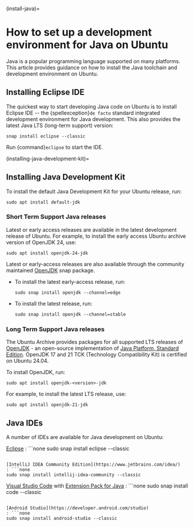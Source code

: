 (install-java)=
# How to set up a development environment for Java on Ubuntu

Java is a popular programming language supported on many platforms. This article provides guidance on how to install the Java toolchain and development environment on Ubuntu.


## Installing Eclipse IDE

The quickest way to start developing Java code on Ubuntu is to install Eclipse IDE -- the {spellexception}`de facto` standard integrated development environment for Java development. This also provides the latest Java LTS (long-term support) version:

```none
snap install eclipse --classic
```

Run {command}`eclipse` to start the IDE.


(installing-java-development-kit)=
## Installing Java Development Kit

To install the default Java Development Kit for your Ubuntu release, run:

```none
sudo apt install default-jdk
```

### Short Term Support Java releases

Latest or early access releases are available in the latest development release of Ubuntu. For example, to install the early access Ubuntu archive version of OpenJDK 24, use:

```none
sudo apt install openjdk-24-jdk
```

Latest or early-access releases are also available through the community maintained [OpenJDK](https://snapcraft.io/openjdk) snap package.

- To install the latest early-access release, run:

   ```none
   sudo snap install openjdk --channel=edge
   ```

- To install the latest release, run:

   ```none
   sudo snap install openjdk --channel=stable
   ```


### Long Term Support Java releases

The Ubuntu Archive provides packages for all supported LTS releases of [OpenJDK](https://openjdk.org/) - an open-source implementation of [Java Platform, Standard Edition](https://www.oracle.com/technetwork/java/javase/overview/index.html). OpenJDK 17 and 21 TCK (Technology Compatibility Kit) is certified on Ubuntu 24.04.

To install OpenJDK, run:

```none
sudo apt install openjdk-<version>-jdk
```

For example, to install the latest LTS release, use:

```none
sudo apt install openjdk-21-jdk
```


## Java IDEs

A number of IDEs are available for Java development on Ubuntu:

[Eclipse](https://www.eclipse.org/)
: ```none
  sudo snap install eclipse --classic
  ```

[IntelliJ IDEA Community Edition](https://www.jetbrains.com/idea/)
: ```none
  sudo snap install intellij-idea-community --classic
  ```

[Visual Studio Code](https://code.visualstudio.com/) with [Extension Pack for Java](https://marketplace.visualstudio.com/items?itemName=vscjava.vscode-java-pack)
: ```none
  sudo snap install code --classic
  ```

[Android Studio](https://developer.android.com/studio)
: ```none
  sudo snap install android-studio --classic
  ```
